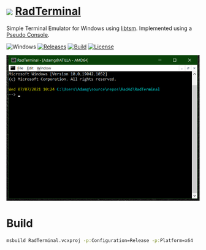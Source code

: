 <!-- ![Icon](RadTerminal.ico) RadTerminal -->
<img src="RadTerminal.ico" width=32/> [RadTerminal](https://github.com/RadAd/RadTerminal)
==========

Simple Terminal Emulator for Windows using [libtsm](https://github.com/RadAd/libtsm). Implemented using a [Pseudo Console](https://docs.microsoft.com/en-us/windows/console/pseudoconsoles).

![Windows](https://img.shields.io/badge/platform-Windows-blue.svg)
[![Releases](https://img.shields.io/github/release/RadAd/RadTerminal.svg)](https://github.com/RadAd/RadTerminal/releases/latest)
[![Build](https://img.shields.io/appveyor/ci/RadAd/RadTerminal.svg)](https://ci.appveyor.com/project/RadAd/RadTerminal)
[![License](https://img.shields.io/github/license/RadAd/RadTerminal)](LICENSE.txt)

![Screenshot](docs/Screenshot.png)

Build
=======
```bat
msbuild RadTerminal.vcxproj -p:Configuration=Release -p:Platform=x64
```
